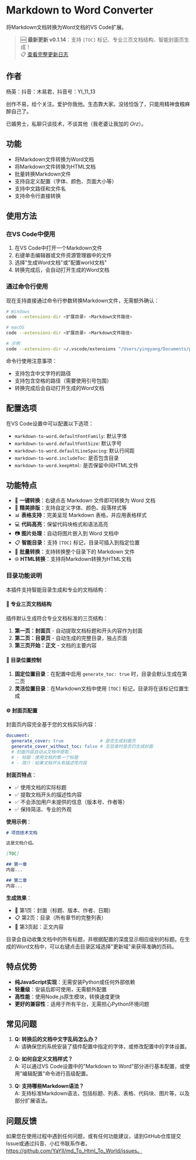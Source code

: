 # Markdown to Word Converter

将Markdown文档转换为Word文档的VS Code扩展。

> 🆕 **最新更新 v0.1.14**：支持 `[TOC]` 标记、专业三页文档结构、智能封面页生成！  
> 📋 [查看完整更新日志](CHANGELOG.md)

## 作者

杨英：抖音：木易君，抖音号：YI_11_13

创作不易，给个关注。爱护你我他。生态靠大家。没钱恰饭了，只能用精神食粮麻醉自己了。

已婚男士，私聊只谈技术，不谈其他（我老婆让我加的 _Orz_）。


## 功能

- 将Markdown文件转换为Word文档
- 将Markdown文件转换为HTML文档
- 批量转换Markdown文件
- 支持自定义配置（字体、颜色、页面大小等）
- 支持中文路径和文件名
- 支持命令行直接转换

## 使用方法

### 在VS Code中使用

1. 在VS Code中打开一个Markdown文件
2. 右键单击编辑器或文件资源管理器中的文件
3. 选择"生成Word文档"或"配置world文档"
4. 转换完成后，会自动打开生成的Word文档

### 通过命令行使用

现在支持直接通过命令行参数转换Markdown文件，无需额外确认：

```bash
# Windows
code --extensions-dir <扩展目录> <Markdown文件路径>

# macOS
code --extensions-dir <扩展目录> <Markdown文件路径>

# 示例
code --extensions-dir ~/.vscode/extensions "/Users/yingyang/Documents/project/mdworld/AIWorld/资料规则/规则.md"
```

命令行使用注意事项：
- 支持包含中文字符的路径
- 支持包含空格的路径（需要使用引号包围）
- 转换完成后会自动打开生成的Word文档

## 配置选项

在VS Code设置中可以配置以下选项：

- `markdown-to-word.defaultFontFamily`: 默认字体
- `markdown-to-word.defaultFontSize`: 默认字号
- `markdown-to-word.defaultLineSpacing`: 默认行间距
- `markdown-to-word.includeToc`: 是否包含目录
- `markdown-to-word.keepHtml`: 是否保留中间HTML文件



## 功能特点

- 🚀 **一键转换**：右键点击 Markdown 文件即可转换为 Word 文档
- 🎨 **精美排版**：支持自定义字体、颜色、段落样式等
- 📊 **表格支持**：完美呈现 Markdown 表格，并应用表格样式
- 💻 **代码高亮**：保留代码块格式和语法高亮
- 📷 **图片处理**：自动将图片嵌入到 Word 文档中
- 📋 **智能目录**：支持 `[TOC]` 标记，目录可插入到指定位置
- 🔄 **批量转换**：支持转换整个目录下的 Markdown 文件
- 🌐 **HTML转换**：支持将Markdown转换为HTML文档

### 目录功能说明

本插件支持智能目录生成和专业的文档结构：

#### 📄 **专业三页文档结构**

插件默认生成符合专业文档标准的三页结构：

1. **第一页：封面页** - 自动提取文档标题和开头内容作为封面
2. **第二页：目录页** - 自动生成的完整目录，独占页面
3. **第三页开始：正文** - 文档的主要内容

#### 🎯 **目录位置控制**

1. **固定位置目录**：在配置中启用 `generate_toc: true` 时，目录会默认生成在第二页
2. **灵活位置目录**：在Markdown文档中使用 `[TOC]` 标记，目录将在该标记位置生成

#### ⚙️ **封面页配置**

封面页内容完全基于您的文档实际内容：

```yaml
document:
  generate_cover: true              # 是否生成封面页
  generate_cover_without_toc: false # 无目录时是否仍生成封面
  # 封面内容自动从文档中提取：
  # - 标题：使用文档的第一个标题
  # - 简介：如果文档开头有描述性内容
```

**封面页特点**：
- ✅ 使用文档的实际标题
- ✅ 提取文档开头的描述性内容
- ✅ 不会添加用户未提供的信息（版本号、作者等）
- ✅ 保持简洁、专业的外观

**使用示例**：
```markdown
# 项目技术文档

这是文档介绍。

[TOC]

## 第一章
内容...

## 第二章  
内容...
```

**生成效果**：
- 📄 第1页：封面（标题、版本、作者、日期）
- 📋 第2页：目录（所有章节的完整列表）  
- 📖 第3页起：正文内容

目录会自动收集文档中的所有标题，并根据配置的深度显示相应级别的标题。在生成的Word文档中，可以右键点击目录区域选择"更新域"来获得准确的页码。

## 特点优势

- **纯JavaScript实现**：无需安装Python或任何外部依赖
- **轻量级**：安装后即可使用，无需额外配置
- **高性能**：使用Node.js原生模块，转换速度更快
- **更好的兼容性**：适用于所有平台，无需担心Python环境问题

## 常见问题

1. **Q: 转换后的文档中文字乱码怎么办？**  
   A: 请确保您的系统安装了插件配置中指定的字体，或修改配置中的字体设置。

2. **Q: 如何自定义文档样式？**  
   A: 可以通过VS Code设置中的"Markdown to Word"部分进行基本配置，或使用"编辑配置"命令进行高级配置。

3. **Q: 支持哪些Markdown语法？**  
   A: 支持标准Markdown语法，包括标题、列表、表格、代码块、图片等，以及部分扩展语法。

## 问题反馈

如果您在使用过程中遇到任何问题，或有任何功能建议，请到GitHub仓库提交Issue或通过抖音、小红书联系作者。
   https://github.com/YaYII/md_To_Html_To_World/issues。

